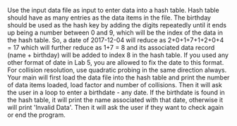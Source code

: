 Use the input data file as input to enter data into a hash table. Hash table should have as many entries as the data items in the file. The birthday should be used as the hash key by adding the digits repeatedly until it ends up being a number between 0 and 9, which will be the index of the data in the hash table. So, a date of 2017-12-04 will reduce as 2+0+1+7+1+2+0+4 = 17 which will further reduce as 1+7 = 8 and its associated data record (name + birthday) will be added to index 8 in the hash table. If you used any other format of date in Lab 5, you are allowed to fix the date to this format. For collision resolution, use quadratic probing in the same direction always. Your main will first load the data file into the hash table and print the number of data items loaded, load factor and number of collisions.  Then it will ask the user in a loop to enter a birthdate - any date. If the birthdate is found in the hash table, it will print the name associated with that date, otherwise it will print 'Invalid Data'. Then it will ask the user if they want to check again or end the program.
